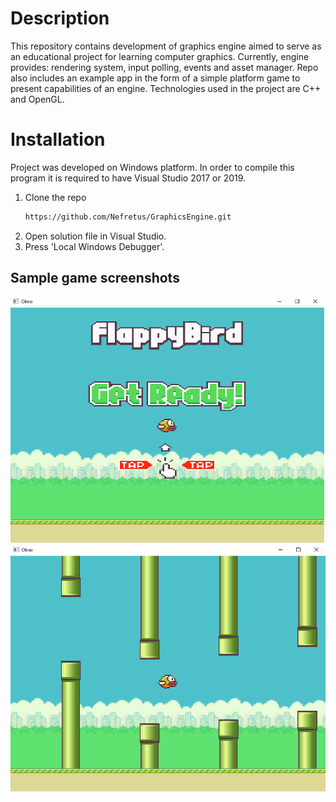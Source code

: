 # Description
This repository contains development of graphics engine aimed to serve as an educational project for learning computer graphics. Currently, engine provides: 
rendering system, input polling, events and asset manager. Repo also includes an example app in the form of a simple platform game to present capabilities of 
an engine. Technologies used in the project are C++ and OpenGL.

# Installation
Project was developed on Windows platform. In order to compile this program it is required to have Visual Studio 2017 or 2019.

1. Clone the repo
   ```sh
   https://github.com/Nefretus/GraphicsEngine.git
   ```
2. Open solution file in Visual Studio.
3. Press 'Local Windows Debugger'.

## Sample game screenshots
![](Resources/images/scr1.png)
![](Resources/images/scr2.png)
